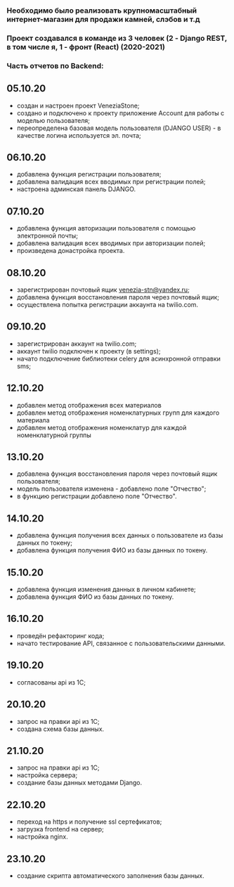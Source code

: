 
### Необходимо было реализовать крупномасштабный интернет-магазин для продажи камней, слэбов и т.д
### Проект создавался в команде из 3 человек (2 - Django REST, в том числе я, 1 - фронт (React) (2020-2021)
### Часть отчетов по Backend: 
05.10.20
---
- создан и настроен проект VeneziaStone;
- создано и подключено к проекту приложение Account для работы с моделью пользователя;
- переопределена базовая модель пользователя (DJANGO USER) - в качестве логина используется эл. почта;

06.10.20
---
- добавлена функция регистрации пользователя;
- добавлена валидация всех вводимых при регистрации полей;
- настроена админская панель DJANGO.

07.10.20
---
- добавлена функция авторизации пользователя с помощью электронной почты;
- добавлена валидация всех вводимых при авторизации полей;
- произведена донастройка проекта.

08.10.20
---
- зарегистрирован почтовый ящик venezia-stn@yandex.ru;
- добавлена функция восстановления пароля через почтовый ящик;
- осуществлена попытка регистрации аккаунта на twilio.com.

09.10.20
---
- зарегистрирован аккаунт на twilio.com;
- аккаунт twilio подключен к проекту (в settings);
- начато подключение библиотеки celery для асинхронной отправки sms;

12.10.20
---
- добавлен метод отображения всех материалов
- добавлен метод отображения номенклатурных групп для каждого материала
- добавлен метод отображения номенклатур для каждой номенклатурной группы

13.10.20
---
- добавлена функция восстановления пароля через почтовый ящик пользователя;
- модель пользователя изменена - добавлено поле "Отчество";
- в функцию регистрации добавлено поле "Отчество".

14.10.20
---
- добавлена функция получения всех данных о пользователе из базы данных по токену;
- добавлена функция получения ФИО из базы данных по токену.

15.10.20
---
- добавлена функция изменения данных в личном кабинете;
- добавлена функция ФИО из базы данных по токену.

16.10.20
---
- проведён рефакторинг кода;
- начато тестирование API, связанное с пользовательскими данными.

19.10.20
---
- согласованы api из 1С;

20.10.20
---
- запрос на правки api из 1С;
- создана схема базы данных.

21.10.20
---
- запрос на правки api из 1С;
- настройка сервера;
- создание базы данных методами Django.

22.10.20
---
- переход на https и получение ssl сертефикатов;
- загрузка frontend на сервер;
- настройка nginx.

23.10.20
---
- создание скрипта автоматического заполнения базы данных.
